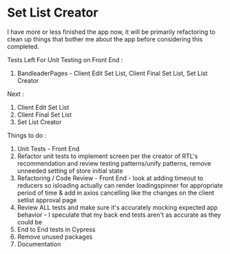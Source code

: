 # Set List Creator

I have more or less finished the app now, it will be primarily refactoring to clean up things that bother me about the app before considering this completed.

Tests Left For Unit Testing on Front End : 
1) BandleaderPages - Client Edit Set List, Client Final Set List, Set List Creator

Next :
1) Client Edit Set List 
2) Client Final Set List 
3) Set List Creator

Things to do :
1) Unit Tests - Front End
2) Refactor unit tests to implement screen per the creator of RTL's recommendation and review testing patterns/unify patterns, remove unneeded setting of store initial state
3) Refactoring / Code Review - Front End - look at adding timeout to reducers so isloading actually can render loadingspinner for appropriate period of time & add in axios cancelling like the changes on the client setlist approval page
4) Review ALL tests and make sure it's accurately mocking expected app behavior - I speculate that my back end tests aren't as accurate as they could be
5) End to End tests in Cypress
6) Remove unused packages
7) Documentation